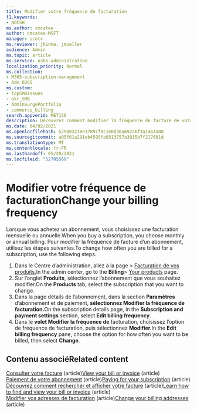 ```yaml
---
title: Modifier votre fréquence de facturation
f1.keywords:
- NOCSH
ms.author: cmcatee
author: cmcatee-MSFT
manager: scotv
ms.reviewer: jkinma, jmueller
audience: Admin
ms.topic: article
ms.service: o365-administration
localization_priority: Normal
ms.collection:
- M365-subscription-management
- Adm_O365
ms.custom:
- TopSMBIssues
- okr_SMB
- AdminSurgePortfolio
- commerce_billing
search.appverid: MET150
description: Découvrez comment modifier la fréquence de facture de votre abonnement commercial.
ms.date: 04/02/2021
ms.openlocfilehash: 529003210e37897f8c1e0d30a692a6f3a1464a80
ms.sourcegitcommit: a05f61a291eb4595fa9313757a3815b7f217681d
ms.translationtype: MT
ms.contentlocale: fr-FR
ms.lasthandoff: 05/29/2021
ms.locfileid: "52705569"
---
```

# <a name="change-your-billing-frequency"></a><span data-ttu-id="0dabb-103">Modifier votre fréquence de facturation</span><span class="sxs-lookup"><span data-stu-id="0dabb-103">Change your billing frequency</span></span>

<span data-ttu-id="0dabb-104">Lorsque vous achetez un abonnement, vous choisissez une facturation mensuelle ou annuelle.</span><span class="sxs-lookup"><span data-stu-id="0dabb-104">When you buy a subscription, you choose monthly or annual billing.</span></span> <span data-ttu-id="0dabb-105">Pour modifier la fréquence de facture d’un abonnement, utilisez les étapes suivantes.</span><span class="sxs-lookup"><span data-stu-id="0dabb-105">To change how often you are billed for a subscription, use the following steps.</span></span>

1. <span data-ttu-id="0dabb-106">Dans le Centre d’administration, allez à la page  \> <a href="https://go.microsoft.com/fwlink/p/?linkid=842054" target="_blank">Facturation de vos produits.</a></span><span class="sxs-lookup"><span data-stu-id="0dabb-106">In the admin center, go to the **Billing**\> <a href="https://go.microsoft.com/fwlink/p/?linkid=842054" target="_blank">Your products</a> page.</span></span>
2. <span data-ttu-id="0dabb-107">Sur l’onglet **Produits**, sélectionnez l’abonnement que vous souhaitez modifier.</span><span class="sxs-lookup"><span data-stu-id="0dabb-107">On the **Products** tab, select the subscription that you want to change.</span></span>
3. <span data-ttu-id="0dabb-108">Dans la page détails de l’abonnement, dans la section **Paramètres** d’abonnement et de paiement, **sélectionnez Modifier la fréquence de facturation.**</span><span class="sxs-lookup"><span data-stu-id="0dabb-108">On the subscription details page, in the **Subscription and payment settings** section, select **Edit billing frequency**.</span></span>
4. <span data-ttu-id="0dabb-109">Dans le **volet Modifier la fréquence de** facturation, choisissez l’option de fréquence de facturation, puis sélectionnez **Modifier.**</span><span class="sxs-lookup"><span data-stu-id="0dabb-109">In the **Edit billing frequency** pane, choose the option for how often you want to be billed, then select **Change**.</span></span>

## <a name="related-content"></a><span data-ttu-id="0dabb-110">Contenu associé</span><span class="sxs-lookup"><span data-stu-id="0dabb-110">Related content</span></span>

<span data-ttu-id="0dabb-111">[Consulter votre facture](../../commerce/billing-and-payments/view-your-bill-or-invoice.md) (article)</span><span class="sxs-lookup"><span data-stu-id="0dabb-111">[View your bill or invoice](../../commerce/billing-and-payments/view-your-bill-or-invoice.md) (article)</span></span>\
<span data-ttu-id="0dabb-112">[Paiement de votre abonnement](../../commerce/billing-and-payments/pay-for-your-subscription.md) (article)</span><span class="sxs-lookup"><span data-stu-id="0dabb-112">[Paying for your subscription](../../commerce/billing-and-payments/pay-for-your-subscription.md) (article)</span></span>\
<span data-ttu-id="0dabb-113">[Découvrez comment rechercher et afficher votre facture](view-your-bill-or-invoice.md) (article)</span><span class="sxs-lookup"><span data-stu-id="0dabb-113">[Learn how to find and view your bill or invoice](view-your-bill-or-invoice.md) (article)</span></span>\
<span data-ttu-id="0dabb-114">[Modifier vos adresses de facturation](change-your-billing-addresses.md) (article)</span><span class="sxs-lookup"><span data-stu-id="0dabb-114">[Change your billing addresses](change-your-billing-addresses.md) (article)</span></span>